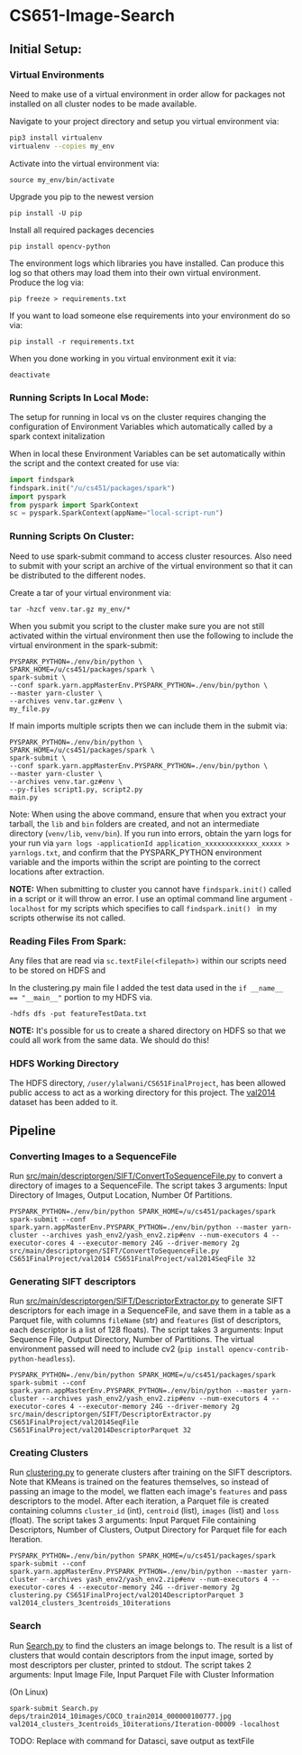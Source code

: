 # CS651-Image-Search

## Initial Setup:

### Virtual Environments

Need  to make use of a virtual environment in order allow for packages not installed on all cluster nodes to be made available.

Navigate to your project directory and setup you virtual environment via:

```bash
pip3 install virtualenv
virtualenv --copies my_env
```

 Activate into the virtual environment  via:

```
source my_env/bin/activate
```

Upgrade you pip to the newest version

```
pip install -U pip
```

Install all required  packages decencies

```
pip install opencv-python
```

The environment logs which libraries you have installed. Can produce this log so that others may load them into their own virtual environment. Produce the log via:

```
pip freeze > requirements.txt
```

If you want to load someone else requirements into your environment do so via:

```
pip install -r requirements.txt
```

When you done working in you virtual environment exit it via:

```
deactivate
```

### Running Scripts In Local  Mode:

The setup for running in local vs on the cluster requires changing the configuration of Environment Variables which automatically called by a spark context initalization

When in local these  Environment Variables can be set automatically within the script and the context created for use via:

```python
import findspark
findspark.init("/u/cs451/packages/spark")
import pyspark
from pyspark import SparkContext
sc = pyspark.SparkContext(appName="local-script-run")

```

### Running Scripts On Cluster:

Need to use spark-submit command to access cluster resources.  Also need to submit with your script an archive of the virtual environment so that it can be distributed to the different nodes.

Create a tar of your virtual environment via:

```
tar -hzcf venv.tar.gz my_env/*
```

When you submit you script to the cluster  make sure you are not still activated within the virtual environment then use the following to include the virtual environment in the spark-submit:

```
PYSPARK_PYTHON=./env/bin/python \ 
SPARK_HOME=/u/cs451/packages/spark \
spark-submit \
--conf spark.yarn.appMasterEnv.PYSPARK_PYTHON=./env/bin/python \
--master yarn-cluster \
--archives venv.tar.gz#env \
my_file.py 
```

If main imports multiple scripts then we can include them in the submit via:

```
PYSPARK_PYTHON=./env/bin/python \ 
SPARK_HOME=/u/cs451/packages/spark \
spark-submit \
--conf spark.yarn.appMasterEnv.PYSPARK_PYTHON=./env/bin/python \
--master yarn-cluster \
--archives venv.tar.gz#env \
--py-files script1.py, script2.py
main.py 
```

Note: When using the above command, ensure that when you extract your tarball, the `lib` and `bin` folders are created, and not an intermediate directory (`venv/lib`, `venv/bin`). If you run into errors, obtain the yarn logs for your run via `yarn logs -applicationId application_xxxxxxxxxxxxx_xxxxx > yarnlogs.txt`, and confirm that the PYSPARK_PYTHON environment variable and the imports within the script are pointing to the correct locations after extraction.

**NOTE:** When submitting to cluster you cannot have  `findspark.init()`   called  in a script or it will throw an error.  I use an optimal command line argument  `-localhost`  for my scripts which specifies to call   `findspark.init() ` in my scripts otherwise its not called.

### Reading Files From Spark:

Any files that are read via  `sc.textFile(<filepath>)`  within our scripts need to be stored on HDFS and 

In the clustering.py main file  I added the  test data used in the `if __name__ == "__main__"`  portion   to my HDFS via. 

```
-hdfs dfs -put featureTestData.txt
```

**NOTE:** It's possible for us to create a shared directory on HDFS so that we could all work from the same data. We should do this!

### HDFS Working Directory

The HDFS directory, `/user/ylalwani/CS651FinalProject`, has been allowed public access to act as a working directory for this project. The [val2014](https://cocodataset.org/#download) dataset has been added to it.


## Pipeline

### Converting Images to a SequenceFile

Run [src/main/descriptorgen/SIFT/ConvertToSequenceFile.py](https://github.com/rayyan17/CS651-Auto-Image-Captioning/blob/main/src/main/descriptorgen/SIFT/ConvertToSequenceFile.py) to convert a directory of images to a SequenceFile. The script takes 3 arguments: Input Directory of Images, Output Location, Number Of Partitions.

```
PYSPARK_PYTHON=./env/bin/python SPARK_HOME=/u/cs451/packages/spark spark-submit --conf spark.yarn.appMasterEnv.PYSPARK_PYTHON=./env/bin/python --master yarn-cluster --archives yash_env2/yash_env2.zip#env --num-executors 4 --executor-cores 4 --executor-memory 24G --driver-memory 2g src/main/descriptorgen/SIFT/ConvertToSequenceFile.py CS651FinalProject/val2014 CS651FinalProject/val2014SeqFile 32
```

### Generating SIFT descriptors

Run [src/main/descriptorgen/SIFT/DescriptorExtractor.py](https://github.com/rayyan17/CS651-Auto-Image-Captioning/blob/main/src/main/descriptorgen/SIFT/DescriptorExtractor.py) to generate SIFT descriptors for each image in a SequenceFile, and save them in a table as a Parquet file, with columns `fileName` (str) and `features` (list of descriptors, each descriptor is a list of 128 floats). The script takes 3 arguments: Input Sequence File, Output Directory, Number of Partitions. The virtual environment passed will need to include cv2 (`pip install opencv-contrib-python-headless`).

```
PYSPARK_PYTHON=./env/bin/python SPARK_HOME=/u/cs451/packages/spark spark-submit --conf spark.yarn.appMasterEnv.PYSPARK_PYTHON=./env/bin/python --master yarn-cluster --archives yash_env2/yash_env2.zip#env --num-executors 4 --executor-cores 4 --executor-memory 24G --driver-memory 2g src/main/descriptorgen/SIFT/DescriptorExtractor.py CS651FinalProject/val2014SeqFile CS651FinalProject/val2014DescriptorParquet 32
```

### Creating Clusters

Run [clustering.py](https://github.com/rayyan17/CS651-Auto-Image-Captioning/blob/main/clustering.py) to generate clusters after training on the SIFT descriptors. Note that KMeans is trained on the features themselves, so instead of passing an image to the model, we flatten each image's `features` and pass descriptors to the model. After each iteration, a Parquet file is created containing columns `cluster_id` (int), `centroid` (list), `images` (list) and `loss` (float). The script takes 3 arguments: Input Parquet File containing Descriptors, Number of Clusters, Output Directory for Parquet file for each Iteration.

```
PYSPARK_PYTHON=./env/bin/python SPARK_HOME=/u/cs451/packages/spark spark-submit --conf spark.yarn.appMasterEnv.PYSPARK_PYTHON=./env/bin/python --master yarn-cluster --archives yash_env2/yash_env2.zip#env --num-executors 4 --executor-cores 4 --executor-memory 24G --driver-memory 2g clustering.py CS651FinalProject/val2014DescriptorParquet 3 val2014_clusters_3centroids_10iterations
```

### Search

Run [Search.py](https://github.com/rayyan17/CS651-Auto-Image-Captioning/blob/main/Search.py) to find the clusters an image belongs to. The result is a list of clusters that would contain descriptors from the input image, sorted by most descriptors per cluster, printed to stdout. The script takes 2 arguments: Input Image File, Input Parquet File with Cluster Information


(On Linux)
```
spark-submit Search.py deps/train2014_10images/COCO_train2014_000000100777.jpg val2014_clusters_3centroids_10iterations/Iteration-00009 -localhost
```

TODO: Replace with command for Datasci, save output as textFile